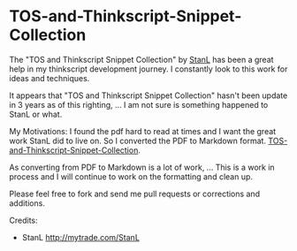 # TOS-and-Thinkscript-Snippet-Collection

The "TOS and Thinkscript Snippet Collection" by [StanL]( http://mytrade.com/StanL) has been a great help in my thinkscript development journey.  I constantly look to this work for ideas and techniques.

It appears that "TOS and Thinkscript Snippet Collection" hasn't been update in 3 years as of this righting, ...  I am not sure is something happened to StanL or what.

My Motivations:  I found the pdf hard to read at times and I want the great work StanL did to live on.  So I converted the PDF to Markdown format.  [TOS-and-Thinkscript-Snippet-Collection](https://github.com/jshingler/TOS-and-Thinkscript-Snippet-Collection/blob/master/TOS%20%26%20ThinkScript%20Snippet%20Collection.md). 

As converting from PDF to Markdown is a lot of work, ... This is a work in process and I will continue to work on the formatting and clean up.

Please feel free to fork and send me pull requests or corrections and additions.

Credits:
- StanL  http://mytrade.com/StanL
